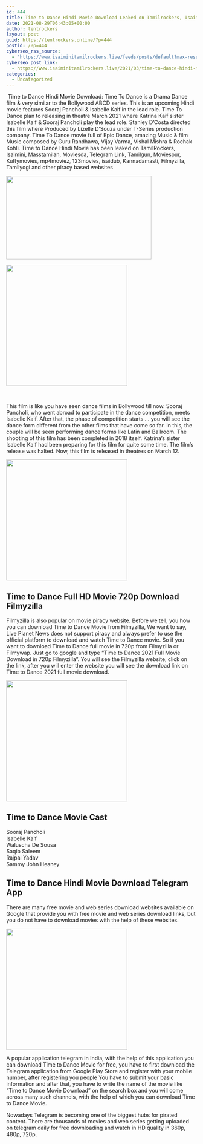 ```yaml
---
id: 444
title: Time to Dance Hindi Movie Download Leaked on Tamilrockers, Isaimini, Movierulz – 2021
date: 2021-08-29T06:43:05+00:00
author: tentrockers
layout: post
guid: https://tentrockers.online/?p=444
postid: /?p=444
cyberseo_rss_source:
  - 'https://www.isaiminitamilrockers.live/feeds/posts/default?max-results=150&start-index=151'
cyberseo_post_link:
  - https://www.isaiminitamilrockers.live/2021/03/time-to-dance-hindi-movie-download.html
categories:
  - Uncategorized
---
```

<meta content="&nbsp; Time to Dance Hindi Movie Download : Time To Dance is a Drama Dance film & very similar to the Bollywood ABCD series. This is an upcom..." name="twitter:description" />

  


<center>
</center>

  
<ins data-width="0" data-height="0" class="h08cc9b3beb" data-domain="//aaaaaco.com" data-affquery="/81dee8bcaf/08cc9b3beb/?placementName=default"></ins>

&nbsp;<span>Time to Dance Hindi Movie Download</span><span>: Time To Dance is a Drama Dance film & very similar to the Bollywood ABCD series. This is an upcoming Hindi movie features Sooraj Pancholi & Isabelle Kaif in the lead role. Time To Dance plan to releasing in theatre March 2021 where Katrina Kaif sister Isabelle Kaif & Sooraj Pancholi play the lead role. Stanley D’Costa directed this film where Produced by Lizelle D’Souza under T-Series production company. Time To Dance movie full of Epic Dance, amazing Music & film Music composed by Guru Randhawa, Vijay Varma, Vishal Mishra & Rochak Kohli. Time to Dance Hindi Movie has been leaked on TamilRockers, Isaimini, Masstamilan, Moviesda, Telegram Link, Tamilgun, Moviespur, Kuttymovies, mp4moviez, 123movies, isaidub, Kannadamasti, Filmyzilla, Tamilyogi and other piracy based websites</span><ins data-width="0" data-height="0" class="h08cc9b3beb" data-domain="//aaaaaco.com" data-affquery="/81dee8bcaf/08cc9b3beb/?placementName=default"></ins>

<ins data-width="0" data-height="0" class="h08cc9b3beb" data-domain="//aaaaaco.com" data-affquery="/81dee8bcaf/08cc9b3beb/?placementName=default"></ins>

<div class="separator">
  <a href="https://1.bp.blogspot.com/-SIUWA9q7MSo/YEwrYmmv3DI/AAAAAAAAAgQ/zlufLRQVjfsavUqrMXGr4w12782KwmzZwCLcBGAsYHQ/s1280/maxresdefault%2B%25286%2529.jpg" imageanchor="1"><img loading="lazy" border="0" data-original-height="720" data-original-width="1280" height="221" src="https://1.bp.blogspot.com/-SIUWA9q7MSo/YEwrYmmv3DI/AAAAAAAAAgQ/zlufLRQVjfsavUqrMXGr4w12782KwmzZwCLcBGAsYHQ/w384-h221/maxresdefault%2B%25286%2529.jpg" width="384" /></a>
</div>

<ins data-width="0" data-height="0" class="h08cc9b3beb" data-domain="//aaaaaco.com" data-affquery="/81dee8bcaf/08cc9b3beb/?placementName=default"></ins><ins data-width="0" data-height="0" class="h08cc9b3beb" data-domain="//aaaaaco.com" data-affquery="/81dee8bcaf/08cc9b3beb/?placementName=default"></ins>

<div class="separator">
  <a href="https://aaaaaco.com/d4c26a5800/032b279e56/?placementName=default" imageanchor="1" target="_blank" rel="noopener"><img border="0" data-original-height="166" data-original-width="800" src="https://1.bp.blogspot.com/-FhTLsfBJZM0/YEwrR_qzn0I/AAAAAAAAAgM/XZDHNorJ09UZHNDgsmDhcJ2Qp6HCX4hCQCLcBGAsYHQ/s320/unnamed.gif" width="320" /></a>
</div>

<span><br /></span><ins data-width="0" data-height="0" class="h08cc9b3beb" data-domain="//aaaaaco.com" data-affquery="/81dee8bcaf/08cc9b3beb/?placementName=default"></ins><ins data-width="0" data-height="0" class="h08cc9b3beb" data-domain="//aaaaaco.com" data-affquery="/81dee8bcaf/08cc9b3beb/?placementName=default"></ins><ins data-width="0" data-height="0" class="h08cc9b3beb" data-domain="//aaaaaco.com" data-affquery="/81dee8bcaf/08cc9b3beb/?placementName=default"></ins>

This film is like you have seen dance films in Bollywood till now. Sooraj Pancholi, who went abroad to participate in the dance competition, meets Isabelle Kaif. After that, the phase of competition starts … you will see the dance form different from the other films that have come so far. In this, the couple will be seen performing dance forms like Latin and Ballroom. The shooting of this film has been completed in 2018 itself. Katrina’s sister Isabelle Kaif had been preparing for this film for quite some time. The film’s release was halted. Now, this film is released in theatres on March 12.

<div class="separator">
  <a href="https://aaaaaco.com/d4c26a5800/032b279e56/?placementName=default" imageanchor="1" target="_blank" rel="noopener"><img border="0" data-original-height="166" data-original-width="800" src="https://1.bp.blogspot.com/-YKXYls5RhoI/YEwrisfBiiI/AAAAAAAAAgY/DhjmcqqkPGQ7FW8rTYkLJScn1ghbvjv_wCLcBGAsYHQ/s320/unnamed.gif" width="320" /></a>
</div>



<div>
  <h2>
    Time to Dance Full HD Movie 720p Download Filmyzilla<span class="ez-toc-section-end"></span>
  </h2>
  
  <p>
    <ins data-width="0" data-height="0" class="h08cc9b3beb" data-domain="//aaaaaco.com" data-affquery="/81dee8bcaf/08cc9b3beb/?placementName=default"></ins>
  </p>
  
  <p>
    Filmyzilla is also popular on movie piracy website. Before we tell, you how you can download Time to Dance Movie from Filmyzilla, We want to say, Live Planet News does not support piracy and always prefer to use the official platform to download and watch Time to Dance movie. So if you want to download Time to Dance full movie in 720p from Filmyzilla or Filmywap. Just go to google and type “Time to Dance 2021 Full Movie Download in 720p Filmyzilla”. You will see the Filmyzilla website, click on the link, after you will enter the website you will see the download link on Time to Dance 2021 full movie download.
  </p>
  
  <div class="separator">
    <a href="https://aaaaaco.com/d4c26a5800/032b279e56/?placementName=default" imageanchor="1" target="_blank" rel="noopener"><img border="0" data-original-height="166" data-original-width="800" src="https://1.bp.blogspot.com/-Auaz2IxDAjE/YEwroEE3qrI/AAAAAAAAAgg/7zh6EqTL938RDxLIDKs1ifLH-wtx_phbQCLcBGAsYHQ/s320/unnamed.gif" width="320" /></a>
  </div>
  
  <p>
  </p>
  
  <h2>
    <span class="ez-toc-section" id="Time_to_Dance_Movie_Cast"></span><span class="ez-toc-section" id="Time_to_Dance_Movie_Cast"></span>Time to Dance Movie Cast<span class="ez-toc-section-end"></span>
  </h2>
  
  <p>
    Sooraj Pancholi<br />Isabelle Kaif<br />Waluscha De Sousa<br />Saqib Saleem<br />Rajpal Yadav<br />Sammy John Heaney
  </p>
  
  <h2>
    <span class="ez-toc-section" id="Time_to_Dance_Hindi_Movie_Download_Telegram_App"></span><span class="ez-toc-section" id="Time_to_Dance_Hindi_Movie_Download_Telegram_App"></span>Time to Dance Hindi Movie Download Telegram App<span class="ez-toc-section-end"></span>
  </h2>
  
  <p>
    There are many free movie and web series download websites available on Google that provide you with free movie and web series download links, but you do not have to download movies with the help of these websites.
  </p>
  
  <div class="separator">
    <a href="https://aaaaaco.com/d4c26a5800/032b279e56/?placementName=default" imageanchor="1" target="_blank" rel="noopener"><img border="0" data-original-height="166" data-original-width="800" src="https://1.bp.blogspot.com/-8eB2EBUp1iQ/YEwruuO5nLI/AAAAAAAAAgk/NUojF_LKxcM4kVRS-NBRhyVG5fqaBNNRQCLcBGAsYHQ/s320/unnamed.gif" width="320" /></a>
  </div>
  
  <p>
    <ins data-width="0" data-height="0" class="h08cc9b3beb" data-domain="//aaaaaco.com" data-affquery="/81dee8bcaf/08cc9b3beb/?placementName=default"></ins>
  </p>
  
  <p>
    A popular application telegram in India, with the help of this application you can download Time to Dance Movie for free, you have to first download the Telegram application from Google Play Store and register with your mobile number, after registering you people You have to submit your basic information and after that, you have to write the name of the movie like “Time to Dance Movie Download” on the search box and you will come across many such channels, with the help of which you can download Time to Dance Movie.
  </p>
  
  <p>
    Nowadays Telegram is becoming one of the biggest hubs for pirated content. There are thousands of movies and web series getting uploaded on telegram daily for free downloading and watch in HD quality in 360p, 480p, 720p.<ins data-width="0" data-height="0" class="h08cc9b3beb" data-domain="//aaaaaco.com" data-affquery="/81dee8bcaf/08cc9b3beb/?placementName=default"></ins>
  </p>
</div>

<center>
</center>